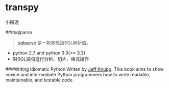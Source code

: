 # transpy
小搬運

###sqlparse
>[sqlparse](https://sqlparse.readthedocs.io) 是一款非驗證SQL解析器。

* python 2.7 and python 3.3(>= 3.3)
* 對SQL語句進行分析、切片、格式操作


###Writing Idiomatic Python
Writen by [Jeff Knupp](https://jeffknupp.com/).
This book aims to show novice and intermediate Python programmers how to write readable, maintainable, and testable code.



